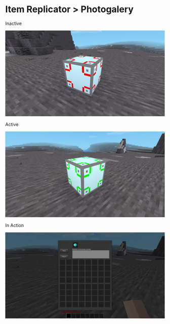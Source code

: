 # Item Replicator > Photogalery

Inactive

![Inactive](inactive.png)

Active

![Active](active.png)

In Action

![In Action](in_action.gif)
